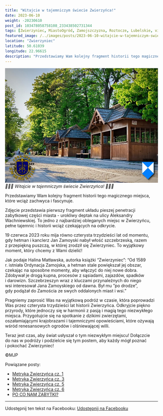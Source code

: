 ```yaml
---
title: "Witajcie w tajemniczym świecie Zwierzyńca!"
date: 2023-06-10
weight: -20230610
post_id: 103478058758108_233438502731344
tags: [Zwierzyniec, MiastoOgród, Zamojszczyzna, Roztocze, Lubelskie, villarestituta, turystyka, dziedzictwo, zabytki, krajobrazy, TajemnicePrzeszłości, PodróżeWczasie, MagiczneMiejsce]
featured_image: /../images/posts/2023-06-10-witajcie-w-tajemniczym-swiecie-zwierzynca.jpg
location: "Zwierzyniec"
latitude: 50.61039
longitude: 22.96615
description: "Przedstawiamy Wam kolejny fragment historii tego magicznego miejsca, które wciąż zachwyca i fascynuje...."
---
```


![🌳🏰🦌 Witajcie w tajemniczym świecie Zwierzyńca! 🌳🏰🦌](/images/posts/2023-06-10-witajcie-w-tajemniczym-swiecie-zwierzynca.jpg)
*🌳🏰🦌 Witajcie w tajemniczym świecie Zwierzyńca! 🌳🏰🦌*

Przedstawiamy Wam kolejny fragment historii tego magicznego miejsca, które wciąż zachwyca i fascynuje.

Zdjęcie przedstawia pierwszy fragment układu pieszej penetracji zabytkowej części miasta - urokliwy deptak na ulicy Aleksandry Wachniewskiej. To jedno z najbardziej obleganych miejsc w Zwierzyńcu, pełne tajemnic i historii wciąż czekających na odkrycie.

19 czerwca 2023 roku mija równo czterysta trzydzieści lat od momentu, gdy hetman i kanclerz Jan Zamoyski nabył włość szczebrzeską, razem z przepiękną puszczą, w której zrodził się Zwierzyniec. To wyjątkowy moment, który chcemy z Wami dzielić!

Jak podaje Halina Matławska, autorka książki “Zwierzyniec”:
“Od 1589 r. istniała Ordynacja Zamojska, a hetman stale powiększał jej obszar, czekając na sposobne momenty, aby włączyć do niej nowe dobra. Zdobywał je drogą kupna, procesów z sąsiadami, zajazdów, spadków i darowizn. Szczebrzeszyn wraz z kluczami przynależnych do niego wsi interesował Jana Zamoyskiego od dawna. Był mu ”po drodze”, gdy podążał do Zamościa ze swych oddalonych miast i wsi.”

Pragniemy zaprosić Was na wyjątkową podróż w czasie, która poprowadzi Was przez czterysta trzydzieści lat historii Zwierzyńca. Odkryjcie piękno przyrody, które jednoczy się w harmonii z pasją i magią tego niezwykłego miejsca. Przygotujcie się na spotkanie z dzikimi zwierzętami, oszałamiającymi krajobrazami i tajemniczymi opowieściami, które ożywają wśród renesansowych ogrodów i olśniewającej willi.

Teraz jest czas, aby świat usłyszał o tym niezwykłym miejscu! Dołączcie do nas w podróży i podzielcie się tym postem, aby każdy mógł poznać i pokochać Zwierzyniec!



©MJP

Powiązane posty:
- [Metryka Zwierzyńca cz. 1](/posts/Metryka-Zwierzynca-cz-1)
- [Metryka Zwierzyńca cz. 3](/posts/Metryka-Zwierzynca-cz-3)
- [Metryka Zwierzyńca cz. 5](/posts/Metryka-Zwierzynca-cz-5)
- [Metryka Zwierzyńca cz. 6](/posts/Metryka-Zwierzynca-cz-6)
- [PO CO NAM ZABYTKI?](/posts/PO-CO-NAM-ZABYTKI)


---

Udostępnij ten tekst na Facebooku:
[Udostępnij na Facebooku](https://www.facebook.com/sharer/sharer.php?u=https://stowarzyszeniewachniewskiej.pl/posts/-Witajcie-w-tajemniczym-swiecie-Zwierzynca)

<script type="application/ld+json">
{
  "@context": "https://schema.org",
  "@type": "BlogPosting",
  "headline": "Witajcie w tajemniczym świecie Zwierzyńca!",
  "datePublished": "2023-06-10",
  "dateModified": "2023-06-10",
  "author": {
    "@type": "Person",
    "name": "Michał Jan Patyk"
  },
  "publisher": {
    "@type": "Organization",
    "name": "Stowarzyszenie im. Aleksandry Wachniewskiej",
    "logo": {
      "@type": "ImageObject",
      "url": "https://stowarzyszeniewachniewskiej.pl/images/logo/logo.svg"
    }
  },
  "mainEntityOfPage": {
    "@type": "WebPage",
    "@id": "https://stowarzyszeniewachniewskiej.pl/posts/witajcie-w-tajemniczym-swiecie-zwierzynca"
  },
  "image": {
    "@type": "ImageObject",
    "url": "https://stowarzyszeniewachniewskiej.pl//images/posts/2023-06-10-witajcie-w-tajemniczym-swiecie-zwierzynca.jpg"
  },
  "articleSection": "Dziedzictwo Kulturowe i Zabytki",
  "keywords": "[Zwierzyniec, MiastoOgród, Zamojszczyzna, Roztocze, Lubelskie, villarestituta, turystyka, dziedzictwo, zabytki, krajobrazy, TajemnicePrzeszłości, PodróżeWczasie, MagiczneMiejsce]",
  "wordCount": 230,
  "articleBody": "Przedstawiamy Wam kolejny fragment historii tego magicznego miejsca, które wciąż zachwyca i fascynuje.\n\nZdjęcie przedstawia pierwszy fragment układu pieszej penetracji zabytkowej części miasta - urokliwy deptak na ulicy Aleksandry Wachniewskiej. To jedno z najbardziej obleganych miejsc w Zwierzyńcu, pełne tajemnic i historii wciąż czekających na odkrycie.\n\n19 czerwca 2023 roku mija równo czterysta trzydzieści lat od momentu, gdy hetman i kanclerz Jan Zamoyski nabył włość szczebrzeską, razem z przepiękną puszczą, w której zrodził się Zwierzyniec. To wyjątkowy moment, który chcemy z Wami dzielić!\n\nJak podaje Halina Matławska, autorka książki “Zwierzyniec”:\n“Od 1589 r. istniała Ordynacja Zamojska, a hetman stale powiększał jej obszar, czekając na sposobne momenty, aby włączyć do niej nowe dobra. Zdobywał je drogą kupna, procesów z sąsiadami, zajazdów, spadków i darowizn. Szczebrzeszyn wraz z kluczami przynależnych do niego wsi interesował Jana Zamoyskiego od dawna. Był mu ”po drodze”, gdy podążał do Zamościa ze swych oddalonych miast i wsi.”\n\nPragniemy zaprosić Was na wyjątkową podróż w czasie, która poprowadzi Was przez czterysta trzydzieści lat historii Zwierzyńca. Odkryjcie piękno przyrody, które jednoczy się w harmonii z pasją i magią tego niezwykłego miejsca. Przygotujcie się na spotkanie z dzikimi zwierzętami, oszałamiającymi krajobrazami i tajemniczymi opowieściami, które ożywają wśród renesansowych ogrodów i olśniewającej willi.\n\nTeraz jest czas, aby świat usłyszał o tym niezwykłym miejscu! Dołączcie do nas w podróży i podzielcie się tym postem, aby każdy mógł poznać i pokochać Zwierzyniec!\n\n\n\n©MJP",
  "description": "Przedstawiamy Wam kolejny fragment historii tego magicznego miejsca, które wciąż zachwyca i fascynuje....",
  "copyrightHolder": {
    "@type": "Person",
    "name": "Michał Jan Patyk"
  }
}
</script>
<script type="application/ld+json">
{
  "@context": "https://schema.org",
  "@type": "BreadcrumbList",
  "itemListElement": [
    {
      "@type": "ListItem",
      "position": 1,
      "name": "Home",
      "item": "https://stowarzyszeniewachniewskiej.pl"
    },
    {
      "@type": "ListItem",
      "position": 2,
      "name": "posts",
      "item": "https://stowarzyszeniewachniewskiej.pl/posts"
    },
    {
      "@type": "ListItem",
      "position": 3,
      "name": "Witajcie w tajemniczym świecie Zwierzyńca!",
      "item": "https://stowarzyszeniewachniewskiej.pl/posts/witajcie-w-tajemniczym-swiecie-zwierzynca"
    }
  ]
}
</script>
